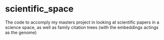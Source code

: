 # scientific_space
The code to accomply my masters project in looking at scientific papers in a science space, as well as family citation trees (with the embeddings actings as the genome)
